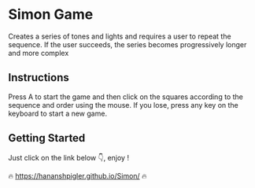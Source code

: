# Simon Game
Creates a series of tones and lights and requires a user to repeat the sequence. If the user succeeds, the series becomes progressively longer and more complex

## Instructions
Press A to start the game and then click on the squares according to the sequence and order using the mouse.
If you lose, press any key on the keyboard to start a new game.

## Getting Started
Just click on the link below 👇, enjoy !

🔥 https://hananshpigler.github.io/Simon/ 🔥
